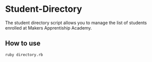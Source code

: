 # Student-Directory

The student directory script allows you to manage the list of students enrolled at Makers Apprentiship Academy.


## How to use ##

``` shell
ruby directory.rb
```